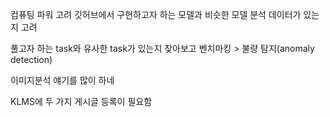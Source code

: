 컴퓨팅 파워 고려
깃허브에서 구현하고자 하는 모델과 비슷한 모델 분석 
데이터가 있는지 고려 

풀고자 하는 task와 유사한 task가 있는지 찾아보고 벤치마킹
	> 불량 탐지(anomaly detection)

이미지분석 얘기를 많이 하네 

KLMS에 두 가지 게시글 등록이 필요함
